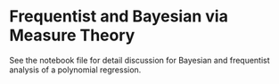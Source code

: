 # Frequentist and Bayesian via Measure Theory
See the notebook file for detail discussion for Bayesian and frequentist analysis of a polynomial regression.
